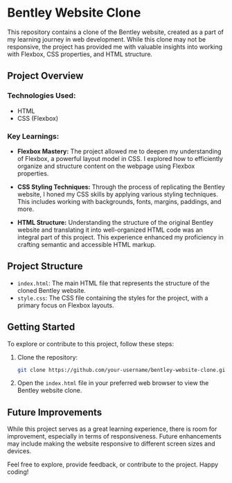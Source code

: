 # Bentley Website Clone

This repository contains a clone of the Bentley website, created as a part of my learning journey in web development. While this clone may not be responsive, the project has provided me with valuable insights into working with Flexbox, CSS properties, and HTML structure.

## Project Overview

### Technologies Used:
- HTML
- CSS (Flexbox)

### Key Learnings:

- **Flexbox Mastery:** The project allowed me to deepen my understanding of Flexbox, a powerful layout model in CSS. I explored how to efficiently organize and structure content on the webpage using Flexbox properties.

- **CSS Styling Techniques:** Through the process of replicating the Bentley website, I honed my CSS skills by applying various styling techniques. This includes working with backgrounds, fonts, margins, paddings, and more.

- **HTML Structure:** Understanding the structure of the original Bentley website and translating it into well-organized HTML code was an integral part of this project. This experience enhanced my proficiency in crafting semantic and accessible HTML markup.

## Project Structure

- `index.html`: The main HTML file that represents the structure of the cloned Bentley website.
- `style.css`: The CSS file containing the styles for the project, with a primary focus on Flexbox layouts.

## Getting Started

To explore or contribute to this project, follow these steps:

1. Clone the repository:
   ```bash
   git clone https://github.com/your-username/bentley-website-clone.git
   ```

2. Open the `index.html` file in your preferred web browser to view the Bentley website clone.

## Future Improvements

While this project serves as a great learning experience, there is room for improvement, especially in terms of responsiveness. Future enhancements may include making the website responsive to different screen sizes and devices.

Feel free to explore, provide feedback, or contribute to the project. Happy coding!

